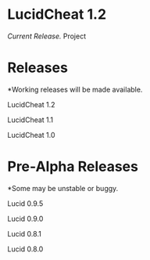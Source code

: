 # LucidCheat 1.2
*Current Release.*
Project

# Releases
*Working releases will be made available.

LucidCheat 1.2

LucidCheat 1.1

LucidCheat 1.0
# Pre-Alpha Releases
*Some may be unstable or buggy.

Lucid 0.9.5

Lucid 0.9.0

Lucid 0.8.1

Lucid 0.8.0
